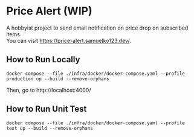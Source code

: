 # Price Alert (WIP)

A hobbyist project to send email notification on price drop on subscribed items.  
You can visit https://price-alert.samuelko123.dev/.

## How to Run Locally

```
docker compose --file ./infra/docker/docker-compose.yaml --profile production up --build --remove-orphans
```

Then, go to http://localhost:4000/

## How to Run Unit Test

```
docker compose --file ./infra/docker/docker-compose.yaml --profile test up --build --remove-orphans
```
